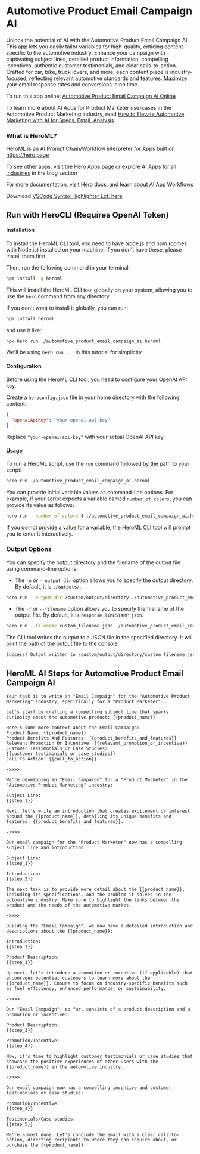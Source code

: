 # Automotive Product Email Campaign AI

Unlock the potential of AI with the Automotive Product Email Campaign AI. This app lets you easily tailor variables for high-quality, enticing content specific to the automotive industry. Enhance your campaign with captivating subject lines, detailed product information, compelling incentives, authentic customer testimonials, and clear calls-to-action. Crafted for car, bike, truck lovers, and more, each content piece is industry-focused, reflecting relevant automotive standards and features. Maximize your email response rates and conversions in no time.

To run this app online: [Automotive Product Email Campaign AI Online](https://hero.page/app/automotive-product-email-campaign-ai-ai-automotive-email-campaign-specialist/U5RkuyMRSf8cyBVMt8Rn)

To learn more about AI Apps for Product Marketer use-cases in the Automotive Product Marketing industry, read [How to Elevate Automotive Marketing with AI for Specs, Email, Analysis](https://hero.page/blog/ai/automotive-product-marketing/how-to-elevate-automotive-marketing-with-ai-for-specs-email-analysis/170745)

### What is HeroML?
HeroML is an AI Prompt Chain/Workflow interpreter for Apps built on https://hero.page 

To see other apps, visit the [Hero Apps](https://hero.page/apps) page or explore [AI Apps for all industries](https://hero.page/blog) in the blog section

For more documentation, visit [Hero docs, and learn about AI App Workflows](https://hero.page/tutorials/introduction-to-heroml)

Download [VSCode Syntax Highlighter Ext. here](https://marketplace.visualstudio.com/items?itemName=hero-page.heroml)

## Run with HeroCLI (Requires OpenAI Token)

#### Installation

To install the HeroML CLI tool, you need to have Node.js and npm (comes with Node.js) installed on your machine. If you don't have these, please install them first. 

Then, run the following command in your terminal:

```bash
npm install -g heroml
```

This will install the HeroML CLI tool globally on your system, allowing you to use the `hero` command from any directory.

If you don't want to install it globally, you can run:

```bash
npm install heroml
```

and use it like:

```bash
npx hero run ./automotive_product_email_campaign_ai.heroml
```

We'll be using `hero run ...` in this tutorial for simplicity.

#### Configuration

Before using the HeroML CLI tool, you need to configure your OpenAI API key. 

Create a `heroconfig.json` file in your home directory with the following content:

```json
{
  "openaiApiKey": "your-openai-api-key"
}
```

Replace `"your-openai-api-key"` with your actual OpenAI API key.

#### Usage

To run a HeroML script, use the `run` command followed by the path to your script:

```bash
hero run ./automotive_product_email_campaign_ai.heroml
```

You can provide initial variable values as command-line options. For example, if your script expects a variable named `number_of_colors`, you can provide its value as follows:

```bash
hero run --number_of_colors 4 ./automotive_product_email_campaign_ai.heroml
```

If you do not provide a value for a variable, the HeroML CLI tool will prompt you to enter it interactively.

### Output Options

You can specify the output directory and the filename of the output file using command-line options:

- The `-o` or `--output-dir` option allows you to specify the output directory. By default, it is `./outputs/`.

```bash
hero run --output-dir /custom/output/directory ./automotive_product_email_campaign_ai.heroml
```

- The `-f` or `--filename` option allows you to specify the filename of the output file. By default, it is `response_TIMESTAMP.json`.

```bash
hero run --filename custom_filename.json ./automotive_product_email_campaign_ai.heroml
```

The CLI tool writes the output to a JSON file in the specified directory. It will print the path of the output file to the console:

```bash
Success! Output written to /custom/output/directory/custom_filename.json
```


## HeroML AI Steps for Automotive Product Email Campaign AI
```
Your task is to write an "Email Campaign" for the "Automotive Product Marketing" industry, specifically for a "Product Marketer". 

Let's start by crafting a compelling subject line that sparks curiosity about the automotive product: {{product_name}}.

Here's some more context about the Email Campaign:
Product Name: {{product_name}}
Product Benefits And Features: {{product_benefits_and_features}}
Relevant Promotion Or Incentive: {{relevant_promotion_or_incentive}}
Customer Testimonials Or Case Studies: {{customer_testimonials_or_case_studies}}
Call To Action: {{call_to_action}}

->>>>

We're developing an "Email Campaign" for a "Product Marketer" in the "Automotive Product Marketing" industry:

Subject Line:
{{step_1}}

Next, let's write an introduction that creates excitement or interest around the {{product_name}}, detailing its unique benefits and features: {{product_benefits_and_features}}.

->>>>

Our email campaign for the "Product Marketer" now has a compelling subject line and introduction:

Subject Line:
{{step_1}}

Introduction:
{{step_2}}

The next task is to provide more detail about the {{product_name}}, including its specifications, and the problem it solves in the automotive industry. Make sure to highlight the links between the product and the needs of the automotive market.

->>>>

Building the "Email Campaign", we now have a detailed introduction and descriptions about the {{product_name}}:

Introduction:
{{step_2}}

Product Description:
{{step_3}}

Up next, let's introduce a promotion or incentive (if applicable) that encourages potential customers to learn more about the {{product_name}}. Ensure to focus on industry-specific benefits such as fuel efficiency, enhanced performance, or sustainability.

->>>>

Our "Email Campaign", so far, consists of a product description and a promotion or incentive:

Product Description:
{{step_3}}

Promotion/Incentive:
{{step_4}}

Now, it's time to highlight customer testimonials or case studies that showcase the positive experiences of other users with the {{product_name}} in the automotive industry.

->>>>

Our email campaign now has a compelling incentive and customer testimonials or case studies:

Promotion/Incentive:
{{step_4}}

Testimonials/Case studies:
{{step_5}}

We're almost done. Let's conclude the email with a clear call-to-action, directing recipients to where they can inquire about, or purchase the {{product_name}}. 


```

